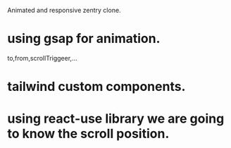 Animated and responsive zentry clone.
# using gsap for animation.
  to,from,scrollTriggeer,...

# tailwind custom components.

# using react-use library we are going to know the scroll position.